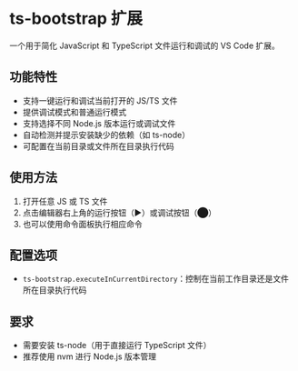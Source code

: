 # ts-bootstrap 扩展

一个用于简化 JavaScript 和 TypeScript 文件运行和调试的 VS Code 扩展。

## 功能特性

- 支持一键运行和调试当前打开的 JS/TS 文件
- 提供调试模式和普通运行模式
- 支持选择不同 Node.js 版本运行或调试文件
- 自动检测并提示安装缺少的依赖（如 ts-node）
- 可配置在当前目录或文件所在目录执行代码

## 使用方法

1. 打开任意 JS 或 TS 文件
2. 点击编辑器右上角的运行按钮（▶）或调试按钮（⬤）
3. 也可以使用命令面板执行相应命令

## 配置选项

- `ts-bootstrap.executeInCurrentDirectory`：控制在当前工作目录还是文件所在目录执行代码

## 要求

- 需要安装 ts-node（用于直接运行 TypeScript 文件）
- 推荐使用 nvm 进行 Node.js 版本管理